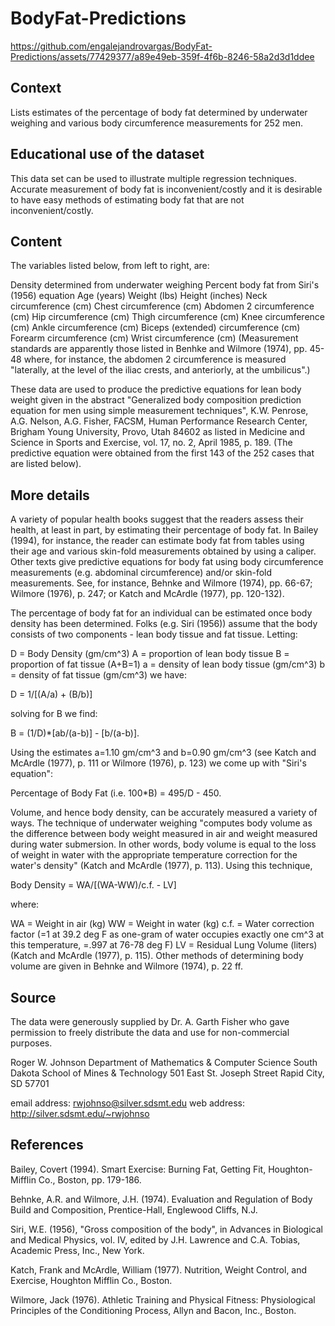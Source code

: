 # BodyFat-Predictions

https://github.com/engalejandrovargas/BodyFat-Predictions/assets/77429377/a89e49eb-359f-4f6b-8246-58a2d3d1ddee

## Context
Lists estimates of the percentage of body fat determined by underwater
weighing and various body circumference measurements for 252 men.

## Educational use of the dataset
This data set can be used to illustrate multiple regression techniques. Accurate measurement of body fat is inconvenient/costly and it is desirable to have easy methods of estimating body fat that are not inconvenient/costly.

## Content
The variables listed below, from left to right, are:

Density determined from underwater weighing
Percent body fat from Siri's (1956) equation
Age (years)
Weight (lbs)
Height (inches)
Neck circumference (cm)
Chest circumference (cm)
Abdomen 2 circumference (cm)
Hip circumference (cm)
Thigh circumference (cm)
Knee circumference (cm)
Ankle circumference (cm)
Biceps (extended) circumference (cm)
Forearm circumference (cm)
Wrist circumference (cm)
(Measurement standards are apparently those listed in Benhke and Wilmore (1974), pp. 45-48 where, for instance, the abdomen 2 circumference is measured "laterally, at the level of the iliac crests, and anteriorly, at the umbilicus".)

These data are used to produce the predictive equations for lean body weight given in the abstract "Generalized body composition prediction equation for men using simple measurement techniques", K.W. Penrose, A.G. Nelson, A.G. Fisher, FACSM, Human Performance Research Center, Brigham Young University, Provo, Utah 84602 as listed in Medicine and Science in Sports and Exercise, vol. 17, no. 2, April 1985, p. 189. (The predictive equation were obtained from the first 143 of the 252 cases that are listed below).

## More details
A variety of popular health books suggest that the readers assess their health, at least in part, by estimating their percentage of body fat. In Bailey (1994), for instance, the reader can estimate body fat from tables using their age and various skin-fold measurements obtained by using a caliper. Other texts give predictive equations for body fat using body circumference measurements (e.g. abdominal circumference) and/or skin-fold measurements. See, for instance, Behnke and Wilmore (1974), pp. 66-67; Wilmore (1976), p. 247; or Katch and McArdle (1977), pp. 120-132).

The percentage of body fat for an individual can be estimated once body density has been determined. Folks (e.g. Siri (1956)) assume that the body consists
of two components - lean body tissue and fat tissue. Letting:

D = Body Density (gm/cm^3)
A = proportion of lean body tissue
B = proportion of fat tissue (A+B=1)
a = density of lean body tissue (gm/cm^3)
b = density of fat tissue (gm/cm^3)
we have:

D = 1/[(A/a) + (B/b)]

solving for B we find:

B = (1/D)*[ab/(a-b)] - [b/(a-b)].

Using the estimates a=1.10 gm/cm^3 and b=0.90 gm/cm^3 (see Katch and McArdle (1977), p. 111 or Wilmore (1976), p. 123) we come up with "Siri's equation":

Percentage of Body Fat (i.e. 100*B) = 495/D - 450.

Volume, and hence body density, can be accurately measured a variety of ways. The technique of underwater weighing "computes body volume as the difference between body weight measured in air and weight measured during water submersion. In other words, body volume is equal to the loss of weight in
water with the appropriate temperature correction for the water's density" (Katch and McArdle (1977), p. 113). Using this technique,

Body Density = WA/[(WA-WW)/c.f. - LV]

where:

WA = Weight in air (kg)
WW = Weight in water (kg)
c.f. = Water correction factor (=1 at 39.2 deg F as one-gram of water occupies exactly one cm^3 at this temperature, =.997 at 76-78 deg F)
LV = Residual Lung Volume (liters)
(Katch and McArdle (1977), p. 115). Other methods of determining body volume are given in Behnke and Wilmore (1974), p. 22 ff.

## Source
The data were generously supplied by Dr. A. Garth Fisher who gave permission to freely distribute the data and use for non-commercial purposes.

Roger W. Johnson
Department of Mathematics & Computer Science
South Dakota School of Mines & Technology
501 East St. Joseph Street
Rapid City, SD 57701

email address: rwjohnso@silver.sdsmt.edu
web address: http://silver.sdsmt.edu/~rwjohnso

## References
Bailey, Covert (1994). Smart Exercise: Burning Fat, Getting Fit, Houghton-Mifflin Co., Boston, pp. 179-186.

Behnke, A.R. and Wilmore, J.H. (1974). Evaluation and Regulation of Body Build and Composition, Prentice-Hall, Englewood Cliffs, N.J.

Siri, W.E. (1956), "Gross composition of the body", in Advances in Biological and Medical Physics, vol. IV, edited by J.H. Lawrence and C.A. Tobias, Academic Press, Inc., New York.

Katch, Frank and McArdle, William (1977). Nutrition, Weight Control, and Exercise, Houghton Mifflin Co., Boston.

Wilmore, Jack (1976). Athletic Training and Physical Fitness: Physiological Principles of the Conditioning Process, Allyn and Bacon, Inc., Boston.
